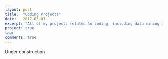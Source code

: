 ```yaml
---
layout: post
title:  "Coding Projects"
date:   2017-03-03
excerpt: "All of my projects related to coding, including data mining and visualization."
project: true
tag:
comments: true
---
```


Under construction
